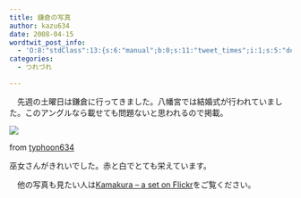 ```yaml
---
title: 鎌倉の写真
author: kazu634
date: 2008-04-15
wordtwit_post_info:
  - 'O:8:"stdClass":13:{s:6:"manual";b:0;s:11:"tweet_times";i:1;s:5:"delay";i:0;s:7:"enabled";i:1;s:10:"separation";s:2:"60";s:7:"version";s:3:"3.7";s:14:"tweet_template";b:0;s:6:"status";i:2;s:6:"result";a:0:{}s:13:"tweet_counter";i:2;s:13:"tweet_log_ids";a:1:{i:0;i:3881;}s:9:"hash_tags";a:0:{}s:8:"accounts";a:1:{i:0;s:7:"kazu634";}}'
categories:
  - つれづれ

---
```

<div class="section">
<p>
    　先週の土曜日は鎌倉に行ってきました。八幡宮では結婚式が行われていました。このアングルなら載せても問題ないと思われるので掲載。
</p>
  
<p>
<center>
</center>
</p>
  
<p>
<a href="http://flickr.com/photos/7190707@N05/2415466487/" onclick="__gaTracker('send', 'event', 'outbound-article', 'http://flickr.com/photos/7190707@N05/2415466487/', '');" title="Marriage Ceremony in front of the Japanese gods"><img src="http://farm4.static.flickr.com/3200/2415466487_2f87e51b4a_m.jpg" /></a>
</p>
  
<p>
    from <a href="http://flickr.com/people/7190707@N05/" onclick="__gaTracker('send', 'event', 'outbound-article', 'http://flickr.com/people/7190707@N05/', 'typhoon634');">typhoon634</a>
</p></p> 
  
<p>
    巫女さんがきれいでした。赤と白でとても栄えています。
</p>
  
<p>
    　他の写真も見たい人は<a href="http://www.flickr.com/photos/7190707@N05/sets/72157604552333501/" onclick="__gaTracker('send', 'event', 'outbound-article', 'http://www.flickr.com/photos/7190707@N05/sets/72157604552333501/', 'Kamakura &#8211; a set on Flickr');" target="_blank">Kamakura &#8211; a set on Flickr</a>をご覧ください。
</p>
</div>
